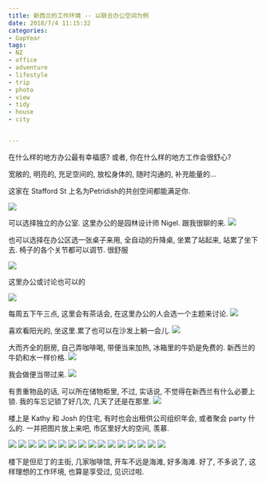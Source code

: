 ```yaml
---
title: 新西兰的工作环境 -- 以联合办公空间为例 
date: 2018/7/4 11:15:32
categories: 
- GapYear
tags:
- NZ
- office
- adventure
- lifestyle
- trip
- photo
- view
- tidy
- house
- city


---
```




在什么样的地方办公最有幸福感? 或者, 你在什么样的地方工作会很舒心? 

宽敞的, 明亮的, 充足空间的, 放松身体的, 随时沟通的, 补充能量的...

这家在 Stafford St 上名为Petridish的共创空间都能满足你.

![](https://ws1.sinaimg.cn/large/006tNc79gy1fsxn3w4tb6j31kw16ohdt.jpg)


可以选择独立的办公室. 这里办公的是园林设计师 Nigel. 跟我很聊的来. 
![](https://ws4.sinaimg.cn/large/006tNc79gy1fsxn4a3nmpj31kw16ox6p.jpg)

也可以选择在办公区选一张桌子来用, 全自动的升降桌, 坐累了站起来, 站累了坐下去. 椅子的各个关节都可以调节. 很舒服

![](https://ws2.sinaimg.cn/large/006tNc79gy1fsxn7oe4kej31kw16ob2a.jpg)

这里办公或讨论也可以的

![](https://ws1.sinaimg.cn/large/006tNc79gy1fsxng74ugcj31kw16ohdu.jpg)

每周五下午三点, 这里会有茶话会, 在这里办公的人会选一个主题来讨论. 
![](https://ws4.sinaimg.cn/large/006tNc79gy1fsxobfvo96j31kw16onpe.jpg)

喜欢看阳光的, 坐这里.累了也可以在沙发上躺一会儿.
![](https://ws1.sinaimg.cn/large/006tNc79gy1fsxnig40srj31kw16onpe.jpg)

大而齐全的厨房, 自己弄咖啡喝, 带便当来加热, 冰箱里的牛奶是免费的. 新西兰的牛奶和水一样价格. 
![](https://ws4.sinaimg.cn/large/006tNc79gy1fsxnk1tpguj31kw16ou0x.jpg)

我会做便当带过来. 
![](https://ws2.sinaimg.cn/large/006tNc79gy1fsxnm8qn7hj31kw23vnpe.jpg)

有贵重物品的话, 可以所在储物柜里, 不过, 实话说, 不觉得在新西兰有什么必要上锁. 我的车忘记锁了好几次, 几天了还是在那里.
![](https://ws1.sinaimg.cn/large/006tNc79gy1fsxnmvj5znj31kw23vb29.jpg)

楼上是 Kathy 和 Josh 的住宅, 有时也会出租供公司组织年会, 或者聚会 party 什么的. 一并把图片放上来吧, 市区里好大的空间, 羡慕. 

![](https://ws4.sinaimg.cn/large/006tNc79gy1fsxnqj6efuj31kw16o4qq.jpg)
![](https://ws1.sinaimg.cn/large/006tNc79gy1fsxnqgm53jj31kw16oqv6.jpg)
![](https://ws4.sinaimg.cn/large/006tNc79gy1fsxnqddxwaj31kw16ohdu.jpg)
![](https://ws2.sinaimg.cn/large/006tNc79gy1fsxnqaky8sj31kw16oe82.jpg)
![](https://ws1.sinaimg.cn/large/006tNc79gy1fsxnq7r3avj31kw16ou0y.jpg)
![](https://ws4.sinaimg.cn/large/006tNc79gy1fsxnq43tbyj31kw16o7wi.jpg)
![](https://ws3.sinaimg.cn/large/006tNc79gy1fsxnq1mqpnj31kw16ob2a.jpg)
![](https://ws3.sinaimg.cn/large/006tNc79gy1fsxnpyotvkj31kw16ohdu.jpg)
![](https://ws1.sinaimg.cn/large/006tNc79gy1fsxnpud2moj31kw23v7wi.jpg)
![](https://ws1.sinaimg.cn/large/006tNc79gy1fsxnpr4elij31kw16o4qq.jpg)
![](https://ws4.sinaimg.cn/large/006tNc79gy1fsxnpoid1nj31kw16ox6q.jpg)
![](https://ws4.sinaimg.cn/large/006tNc79gy1fsxnpksncjj31kw16o1ky.jpg)
![](https://ws3.sinaimg.cn/large/006tNc79gy1fsxnpia8huj31kw16o7wi.jpg)
![](https://ws4.sinaimg.cn/large/006tNc79gy1fsxnpdba9sj31kw16o4qq.jpg)
![](https://ws1.sinaimg.cn/large/006tNc79gy1fsxnpavzssj31kw16oe82.jpg)
![](https://ws3.sinaimg.cn/large/006tNc79gy1fsxnp7quspj31kw16ox6p.jpg)

楼下是但尼丁的主街, 几家咖啡馆, 开车不远是海滩, 好多海滩. 好了, 不多说了, 这样理想的工作环境, 也算是享受过, 见识过啦. 

